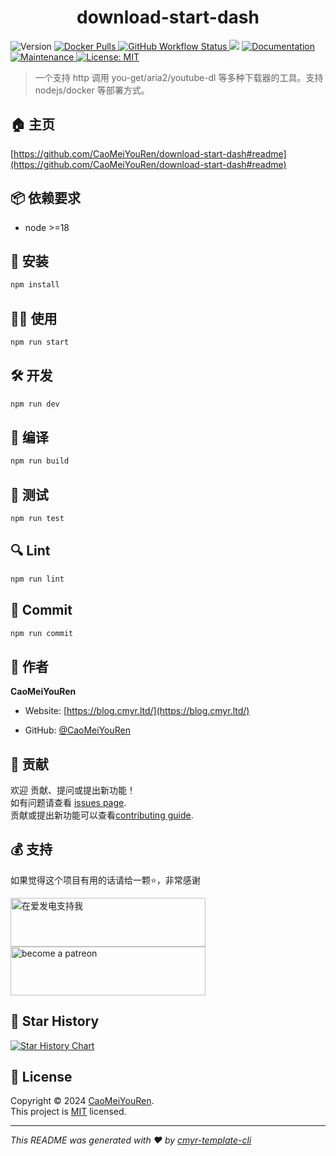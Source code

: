 <h1 align="center">download-start-dash </h1>
<p>
  <img alt="Version" src="https://img.shields.io/github/package-json/v/CaoMeiYouRen/download-start-dash.svg" />
  <a href="https://hub.docker.com/r/caomeiyouren/download-start-dash" target="_blank">
    <img alt="Docker Pulls" src="https://img.shields.io/docker/pulls/caomeiyouren/download-start-dash">
  </a>
  <a href="https://github.com/CaoMeiYouRen/download-start-dash/actions?query=workflow%3ARelease" target="_blank">
    <img alt="GitHub Workflow Status" src="https://img.shields.io/github/actions/workflow/status/CaoMeiYouRen/download-start-dash/release.yml?branch=master">
  </a>
  <img src="https://img.shields.io/badge/node-%3E%3D18-blue.svg" />
  <a href="https://github.com/CaoMeiYouRen/download-start-dash#readme" target="_blank">
    <img alt="Documentation" src="https://img.shields.io/badge/documentation-yes-brightgreen.svg" />
  </a>
  <a href="https://github.com/CaoMeiYouRen/download-start-dash/graphs/commit-activity" target="_blank">
    <img alt="Maintenance" src="https://img.shields.io/badge/Maintained%3F-yes-green.svg" />
  </a>
  <a href="https://github.com/CaoMeiYouRen/download-start-dash/blob/master/LICENSE" target="_blank">
    <img alt="License: MIT" src="https://img.shields.io/github/license/CaoMeiYouRen/download-start-dash?color=yellow" />
  </a>
</p>


> 一个支持 http 调用 you-get/aria2/youtube-dl 等多种下载器的工具。支持 nodejs/docker 等部署方式。

## 🏠 主页

[https://github.com/CaoMeiYouRen/download-start-dash#readme](https://github.com/CaoMeiYouRen/download-start-dash#readme)


## 📦 依赖要求


- node >=18

## 🚀 安装

```sh
npm install
```

## 👨‍💻 使用

```sh
npm run start
```

## 🛠️ 开发

```sh
npm run dev
```

## 🔧 编译

```sh
npm run build
```

## 🧪 测试

```sh
npm run test
```

## 🔍 Lint

```sh
npm run lint
```

## 💾 Commit

```sh
npm run commit
```


## 👤 作者


**CaoMeiYouRen**

* Website: [https://blog.cmyr.ltd/](https://blog.cmyr.ltd/)

* GitHub: [@CaoMeiYouRen](https://github.com/CaoMeiYouRen)


## 🤝 贡献

欢迎 贡献、提问或提出新功能！<br />如有问题请查看 [issues page](https://github.com/CaoMeiYouRen/download-start-dash/issues). <br/>贡献或提出新功能可以查看[contributing guide](https://github.com/CaoMeiYouRen/download-start-dash/blob/master/CONTRIBUTING.md).

## 💰 支持

如果觉得这个项目有用的话请给一颗⭐️，非常感谢

<a href="https://afdian.com/@CaoMeiYouRen">
  <img src="https://cdn.jsdelivr.net/gh/CaoMeiYouRen/image-hosting-01@master/images/202306192324870.png" width="312px" height="78px" alt="在爱发电支持我">
</a>

<a href="https://patreon.com/CaoMeiYouRen">
    <img src="https://cdn.jsdelivr.net/gh/CaoMeiYouRen/image-hosting-01@master/images/202306142054108.svg" width="312px" height="78px" alt="become a patreon"/>
</a>

## 🌟 Star History

[![Star History Chart](https://api.star-history.com/svg?repos=CaoMeiYouRen/download-start-dash&type=Date)](https://star-history.com/#CaoMeiYouRen/download-start-dash&Date)

## 📝 License

Copyright © 2024 [CaoMeiYouRen](https://github.com/CaoMeiYouRen).<br />
This project is [MIT](https://github.com/CaoMeiYouRen/download-start-dash/blob/master/LICENSE) licensed.

***
_This README was generated with ❤️ by [cmyr-template-cli](https://github.com/CaoMeiYouRen/cmyr-template-cli)_
